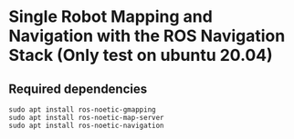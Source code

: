 # Single Robot Mapping and Navigation with the ROS Navigation Stack (Only test on ubuntu 20.04)

## Required dependencies
    sudo apt install ros-noetic-gmapping
    sudo apt install ros-noetic-map-server
    sudo apt install ros-noetic-navigation
## 
